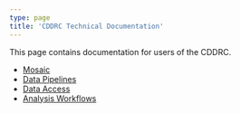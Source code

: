 ```yaml
---
type: page
title: 'CDDRC Technical Documentation'
---
```


This page contains documentation for users of the CDDRC.

* [Mosaic](mosaic)
* [Data Pipelines](data_pipelines)
* [Data Access](data_access)
* [Analysis Workflows](analysis_workflow)


